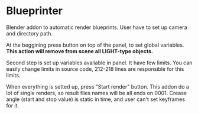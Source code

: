 # Blueprinter
Blender addon to automatic render blueprints.
User have to set up camera and directory path.

At the beggining press button on top of the panel, to set global variables. 
**This action will remove from scene all LIGHT-type objects.**

Second step is set up variables avaliable in panel.
It have few limits. You can easily change limits in source code, 212-218 lines are responsible for this limits.

When everything is setted up, press "Start render" button.
This addon do a lot of single renders, so result files names will be all ends on 0001.
Crease angle (start and stop value) is static in time, and user can't set keyframes for it.
